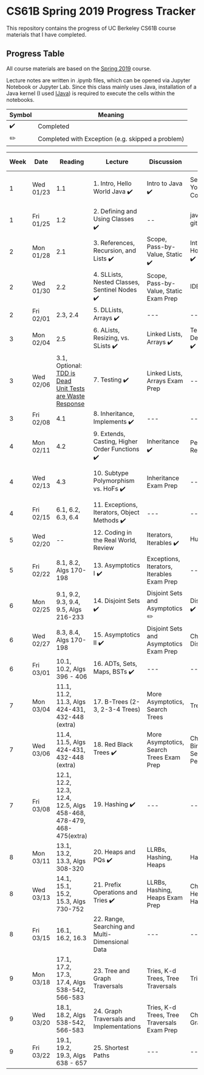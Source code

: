 # CS61B Spring 2019 Progress Tracker

This repository contains the progress of UC Berkeley CS61B course materials that I have completed.

## Progress Table

All course materials are based on the [Spring 2019](https://sp19.datastructur.es/) course.

Lecture notes are written in .ipynb files, which can be opened via Jupyter Notebook or Jupyter Lab. Since this class mainly uses Java, installation of a Java kernel (I used [IJava](https://github.com/SpencerPark/IJava)) is required to execute the cells within the notebooks.


| Symbol | Meaning |
| --- | --- |
|:heavy_check_mark:| Completed |
|:pencil2:| Completed with Exception (e.g. skipped a problem) |

|  Week  |  Date  | Reading | Lecture | Discussion | Lab | Assignments / Exams |
|  ---  |  ---  | ----- | ---- | ---- | ---- | --- |
| 1 | Wed 01/23 | 1.1 | 1. Intro, Hello World Java :heavy_check_mark: | Intro to Java :heavy_check_mark: | Setting Up Your Computer :heavy_check_mark: | HW 0: Basic Java Programs (Optional) :heavy_check_mark: |
| 1  | Fri 01/25 | 1.2 | 2. Defining and Using Classes :heavy_check_mark: | -- | javac, java, git :heavy_check_mark: | --- |
| 2 | Mon 01/28 | 2.1 | 3. References, Recursion, and Lists :heavy_check_mark: | Scope, Pass-by-Value, Static :heavy_check_mark: | IntelliJ Home Setup :heavy_check_mark: | Project 0: NBody :heavy_check_mark: |
| 2 | Wed 01/30 | 2.2 | 4. SLLists, Nested Classes, Sentinel Nodes :heavy_check_mark: | Scope, Pass-by-Value, Static Exam Prep | IDEs :heavy_check_mark: | --- |
| 2 | Fri 02/01 | 2.3, 2.4 | 5. DLLists, Arrays :heavy_check_mark: | --- | --- | --- |
| 3 | Mon 02/04 | 2.5 | 6. ALists, Resizing, vs. SLists :heavy_check_mark: | Linked Lists, Arrays :heavy_check_mark: | Testing, Debugging :heavy_check_mark: | Project 1A: Data Structures :heavy_check_mark: |
| 3 | Wed 02/06 | 3.1, Optional: [TDD is Dead](http://david.heinemeierhansson.com/2014/tdd-is-dead-long-live-testing.html) <br> [Unit Tests are Waste](http://www.rbcs-us.com/documents/Why-Most-Unit-Testing-is-Waste.pdf) <br> [Response](http://henrikwarne.com/2014/09/04/a-response-to-why-most-unit-testing-is-waste/) | 7. Testing :heavy_check_mark: | Linked Lists, Arrays Exam Prep | -- |
| 3 | Fri 02/08 | 4.1 | 8. Inheritance, Implements :heavy_check_mark: | --- | --- | --- |
| 4 | Mon 02/11 | 4.2 | 9. Extends, Casting, Higher Order Functions :heavy_check_mark: | Inheritance :heavy_check_mark: | Peer Code Review | Project 1B: Testing and HoFs :heavy_check_mark: |
| 4 | Wed 02/13 | 4.3 | 10. Subtype Polymorphism vs. HoFs :heavy_check_mark: | Inheritance Exam Prep | --- | Project 1 Gold: Autograding :heavy_check_mark: | 
| 4 | Fri 02/15 | 6.1, 6.2, 6.3, 6.4 | 11. Exceptions, Iterators, Object Methods :heavy_check_mark: | --- | --- | --- | 
| 5 | Wed 02/20 | -- | 12. Coding in the Real World, Review | Iterators, Iterables :heavy_check_mark: | HugLife :heavy_check_mark: | Midterm 1 |
| 5 | Fri 02/22 | 8.1, 8.2, Algs 170-198 | 13. Asymptotics I :heavy_check_mark: | Exceptions, Iterators, Iterables Exam Prep | -- | HW1: Java Syntax and Sound Synthesis :heavy_check_mark: |
| 6 | Mon 02/25 | 9.1, 9.2, 9.3, 9.4, 9.5, Algs 216-233 | 14. Disjoint Sets :heavy_check_mark: | Disjoint Sets and Asymptotics :pencil2: | Disjoint Sets :heavy_check_mark: | --- |
| 6 | Wed 02/27 | 8.3, 8.4, Algs 170-198 | 15. Asymptotics II :heavy_check_mark: | Disjoint Sets and Asymptotics Exam Prep | Challenge Disjoint Sets | --- |
| 6 | Fri 03/01 | 10.1, 10.2, Algs 396 - 406 | 16. ADTs, Sets, Maps, BSTs :heavy_check_mark: | --- | --- | HW2: Percolation |
| 7 | Mon 03/04 | 11.1, 11.2, 11.3, Algs 424-431, 432-448 (extra) | 17. B-Trees (2-3, 2-3-4 Trees) | More Asymptotics, Search Trees | TreeMap | -- |
| 7 | Wed 03/06 | 11.4, 11.5, Algs 424-431, 432-448 (extra) | 18. Red Black Trees :heavy_check_mark: | More Asymptotics, Search Trees Exam Prep | Challenge Binary Search Tree Performance | HW3: Hashing |
| 7 | Fri 03/08 | 12.1, 12.2, 12.3, 12.4, 12.5, Algs 458-468, 478-479, 468-475(extra) | 19. Hashing :heavy_check_mark: | --- | --- | --- |
| 8 | Mon 03/11 | 13.1, 13.2, 13.3, Algs 308-320 | 20. Heaps and PQs :heavy_check_mark: | LLRBs, Hashing, Heaps | HashMap | --- |
| 8 | Wed 03/13 | 14.1, 15.1, 15.2, 15.3, Algs 730-752 | 21. Prefix Operations and Tries :heavy_check_mark: | LLRBs, Hashing, Heaps Exam Prep | Challenge Heaps and Hashes | Proj 2: HeapPQ/KD-Tree HeapPQ|
| 8 | Fri 03/15 | 16.1, 16.2, 16.3 | 22. Range, Searching and Multi-Dimensional Data | --- | --- | --- |
| 9 | Mon 03/18 | 17.1, 17.2, 17.3, 17.4, Algs 538-542, 566-583 | 23. Tree and Graph Traversals | Tries, K-d Trees, Tree Traversals | Tries | --- |
| 9 | Wed 03/20 | 18.1, 18.2, Algs 538-542, 566-583 | 24. Graph Traversals and Implementations | Tries, K-d Trees, Tree Traversals Exam Prep | Challenge Graphs | --- |
| 9 | Fri 03/22 | 19.1, 19.2, 19.3, Algs 638 - 657 | 25. Shortest Paths | --- | --- | --- |